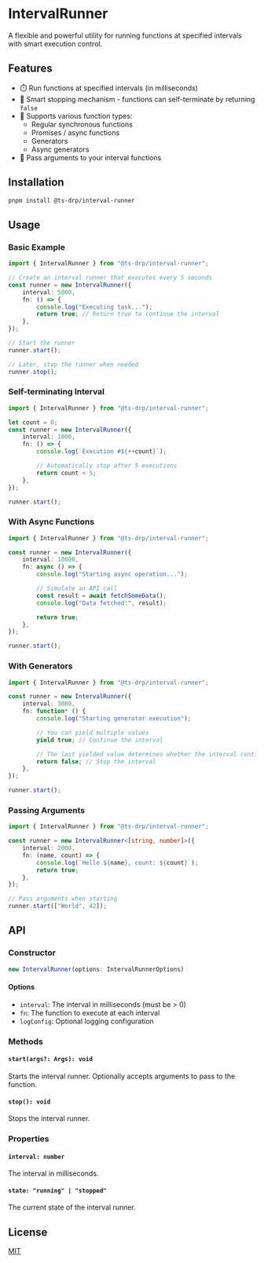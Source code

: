 # IntervalRunner

A flexible and powerful utility for running functions at specified intervals with smart execution control.

## Features

- ⏱️ Run functions at specified intervals (in milliseconds)
- 🛑 Smart stopping mechanism - functions can self-terminate by returning `false`
- 🔄 Supports various function types:
  - Regular synchronous functions
  - Promises / async functions
  - Generators
  - Async generators
- 🧩 Pass arguments to your interval functions

## Installation

```bash
pnpm install @ts-drp/interval-runner
```

## Usage

### Basic Example

```typescript
import { IntervalRunner } from "@ts-drp/interval-runner";

// Create an interval runner that executes every 5 seconds
const runner = new IntervalRunner({
	interval: 5000,
	fn: () => {
		console.log("Executing task...");
		return true; // Return true to continue the interval
	},
});

// Start the runner
runner.start();

// Later, stop the runner when needed
runner.stop();
```

### Self-terminating Interval

```typescript
import { IntervalRunner } from "@ts-drp/interval-runner";

let count = 0;
const runner = new IntervalRunner({
	interval: 1000,
	fn: () => {
		console.log(`Execution #${++count}`);

		// Automatically stop after 5 executions
		return count < 5;
	},
});

runner.start();
```

### With Async Functions

```typescript
import { IntervalRunner } from "@ts-drp/interval-runner";

const runner = new IntervalRunner({
	interval: 10000,
	fn: async () => {
		console.log("Starting async operation...");

		// Simulate an API call
		const result = await fetchSomeData();
		console.log("Data fetched:", result);

		return true;
	},
});

runner.start();
```

### With Generators

```typescript
import { IntervalRunner } from "@ts-drp/interval-runner";

const runner = new IntervalRunner({
	interval: 3000,
	fn: function* () {
		console.log("Starting generator execution");

		// You can yield multiple values
		yield true; // Continue the interval

		// The last yielded value determines whether the interval continues
		return false; // Stop the interval
	},
});

runner.start();
```

### Passing Arguments

```typescript
import { IntervalRunner } from "@ts-drp/interval-runner";

const runner = new IntervalRunner<[string, number]>({
	interval: 2000,
	fn: (name, count) => {
		console.log(`Hello ${name}, count: ${count}`);
		return true;
	},
});

// Pass arguments when starting
runner.start(["World", 42]);
```

## API

### Constructor

```typescript
new IntervalRunner(options: IntervalRunnerOptions)
```

#### Options

- `interval`: The interval in milliseconds (must be > 0)
- `fn`: The function to execute at each interval
- `logConfig`: Optional logging configuration

### Methods

#### `start(args?: Args): void`

Starts the interval runner. Optionally accepts arguments to pass to the function.

#### `stop(): void`

Stops the interval runner.

### Properties

#### `interval: number`

The interval in milliseconds.

#### `state: "running" | "stopped"`

The current state of the interval runner.

## License

[MIT](../../LICENSE)
